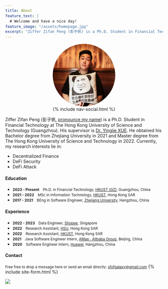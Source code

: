 ```yaml
---
title: About
feature_text: |
  # Welcome and have a nice day!
feature_image: "/assets/homepage.jpg"
excerpt: "Ziffer Zifan Peng (彭子帆) is a Ph.D. Student in Financial Technology at HKUST(GZ). His supervisor is Dr. Xue. He obtained his Bachelor degree from Zhejiang University in 2021 and Master degree from The Hong Kong University of Science and Technology in 2022. Currently, my research interests lie in Decentralized Finance, Decentralized Options, DeFi Attack."
---
```


<img src="/assets/avatar.jpg" style="width:200px;height:200px;border-radius:50%;display: block; margin-left: auto;margin-right: auto; " alt="">

<div style="text-align: center;">
{% include nav-social.html %}
</div>

Ziffer Zifan Peng (彭子帆, [pronounce my name](https://translate.google.com/?sl=zh-CN&tl=en&text=%E5%BD%AD%E5%AD%90%E5%B8%86&op=translate&hl=zh-CN)) is a Ph.D. Student in Financial Technology at The Hong Kong University of Science and Technology (Guangzhou). His supervisor is [Dr. Yingjie XUE](https://yingjiexue-brown.github.io/). He obtained his Bachelor degree from Zhejiang University in 2021 and Master degree from The Hong Kong University of Science and Technology in 2022.
Currently, my research interests lie in: 
<ul>
<li>Decentralized Finance</li>
<li>DeFi Security</li>
<li>DeFi Attack</li>
</ul>


<!-- {% include button.html text="Fork it" icon="github" link="https://github.com/daviddarnes/alembic" color="#0366d6" %} {% include button.html text="Buy me a coffee ☕️" link="https://buymeacoffee.com/daviddarnes#support" color="#f68140" %} {% include button.html text="Tweet it" icon="twitter" link="https://twitter.com/intent/tweet/?url=https://alembic.darn.es&text=Alembic%20-%20A%20Jekyll%20boilerplate%20theme&via=DavidDarnes" color="#0d94e7" %} {% include button.html text="Install Alembic ⚗️" link="https://github.com/daviddarnes/alembic#installation" %} -->
#### Education

- <small>**2023 - Present**　Ph.D. in Financial Technology, [HKUST (GZ)](https://hkust-gz.edu.cn/), Guangzhou, China</small>
- <small>**2021 - 2022**　MSc in Information Technology, [HKUST](https://hkust.edu.hk/), Hong Kong SAR</small>
- <small>**2017 - 2021**　BEng in Software Engineer, [Zhejiang University](https://www.zju.edu.cn/english/), Hangzhou, China</small>

#### Experience

- <small>**2022 - 2023**　Data Engineer, [Shopee](https://shopee.com/index.html), Singapore</small>
- <small>**2022**　Research Assistant, [HSU](https://scm.hsu.edu.hk/hk/aboutus/faculty/56), Hong Kong SAR</small>
- <small>**2022**　Research Assistant, [HKUST](https://sosc.hkust.edu.hk/people/wenjuan-zheng), Hong Kong SAR</small>
- <small>**2021**　Java Software Engineer Intern, [AMap · Alibaba Group](https://www.alibabagroup.com/en-US), Beijing, China</small>
- <small>**2020**　Software Engineer Intern, [Huawei](https://www.huawei.com/en/), Hangzhou, China</small>

#### Contact
<small>Free free to drop a message here or send an email directly: <sfofgalaxy@gmail.com></small>
{% include site-form.html %}


<a href="https://clustrmaps.com/site/1bvqh" title="Visit tracker"><img src="//www.clustrmaps.com/map_v2.png?d=2ben3YzveUZsxGlDN7qE3EglP2r1PUu78IZ4eUw6rFU&cl=ffffff"></a>